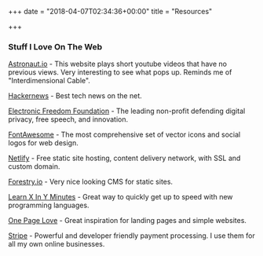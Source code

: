 +++
date = "2018-04-07T02:34:36+00:00"
title = "Resources"

+++
### Stuff I Love On The Web

[Astronaut.io](http://astronaut.io/#) - This website plays short youtube videos that have no previous views. Very interesting to see what pops up. Reminds me of "Interdimensional Cable".

[Hackernews](https://news.ycombinator.com/news) - Best tech news on the net.

[Electronic Freedom Foundation](https://www.eff.org/) - The leading non-profit defending digital privacy, free speech, and innovation.

[FontAwesome](https://fontawesome.com/) - The most comprehensive set of vector icons and social logos for web design.

[Netlify](www.netlify.com) - Free static site hosting, content delivery network, with SSL and custom domain.

[Forestry.io](www.forestry.io) - Very nice looking CMS for static sites.

[Learn X In Y Minutes](https://learnxinyminutes.com/) - Great way to quickly get up to speed with new programming languages.

[One Page Love](https://onepagelove.com/) - Great inspiration for landing pages and simple websites.

[Stripe](stripe.com) - Powerful and developer friendly payment processing. I use them for all my own online businesses.